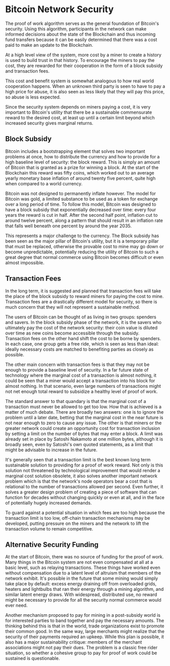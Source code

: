 # Bitcoin Network Security

The proof of work algorithm serves as the general foundation of Bitcoin's security. Using this algorithm, participants in the network can make informed decisions about the state of the Blockchain and thus incoming fund transfers because it can be easily determined that there was a cost paid to make an update to the Blockchain.

At a high level view of the system, more cost by a miner to create a history is used to build trust in that history. To encourage the miners to pay the cost, they are rewarded for their cooperation in the form of a block subsidy and transaction fees.

This cost and benefit system is somewhat analogous to how real world cooperation happens. When an unknown third party is seen to have to pay a high price for abuse, it is also seen as less likely that they will pay this price, so abuse is less expected.

Since the security system depends on miners paying a cost, it is very important to Bitcoin's utility that there be a sustainable commensurate reward to the desired cost, at least up until a certain limit beyond which increased security gives marginal returns.

## Block Subsidy

Bitcoin includes a bootstrapping element that solves two important problems at once, how to distribute the currency and how to provide for a high baseline level of security: the block reward. This is simply an amount of Bitcoin that is granted as a prize for winning a block. At the start of the Blockchain this reward was fifty coins, which worked out to an average yearly monetary base inflation of around twenty five percent, quite high when compared to a world currency. 

Bitcoin was not designed to permanently inflate however. The model for Bitcoin was gold, a limited substance to be used as a token for exchange over a long period of time. To follow this model, Bitcoin was designed to have a block subsidy that exponentially decreased over time: every four years the reward is cut in half. After the second half point, inflation cut to around twelve percent, along a pattern that should result in an inflation rate that falls well beneath one percent by around the year 2035.

This represents a major challenge to the currency. The Block subsidy has been seen as the major pillar of Bitcoin's utility, but it is a temporary pillar that must be replaced, otherwise the provable cost to mine may go down or become unpredictable, potentially reducing the utility of Bitcoin to such a great degree that normal commerce using Bitcoin becomes difficult or even almost impossible.

## Transaction Fees

In the long term, it is suggested and planned that transaction fees will take the place of the block subsidy to reward miners for paying the cost to mine. Transaction fees are a drastically different model for security, so there is much concern that they will not represent a sustainable method.

The users of Bitcoin can be thought of as living in two groups: spenders and savers. In the block subsidy phase of the network, it is the savers who ultimately pay the cost of the network security: their coin value is diluted over time as new coins become accessible through the subsidy. Transaction fees on the other hand shift the cost to be borne by spenders. In each case, one group gets a free ride, which is seen as less than ideal: ideally necessary costs are matched to benefiting parties as closely as possible.

The other main concern with transaction fees is that they may not be enough to provide a baseline level of security. In a far future state of technology where the marginal cost of a transaction is almost nothing, it could be seen that a miner would accept a transaction into his block for almost nothing. In that scenario, even large numbers of transactions might not net enough total reward to subsidize a healthy level of proof of work.

The standard answer to that quandary is that the marginal cost of a transaction must never be allowed to get too low. How that is achieved is a matter of much debate. There are broadly two answers: one is to ignore the problem until a later date, betting that the marginal cost in the near future is not near enough to zero to cause any issue. The other is that miners or the greater network could create an opportunity cost for transaction inclusion by setting a limit on the number of bytes that may enter a block. A limit was already set in place by Satoshi Nakamoto at one million bytes, although it is broadly seen, even by Satoshi's own quoted statements, as a limit that might be advisable to increase in the future.

It's generally seen that a transaction limit is the best known long term sustainable solution to providing for a proof of work reward. Not only is this solution not threatened by technological improvement that would render a marginal cost solution obsolete, it also solves another important network problem which is that the network's node operators bear a cost that is relational to the number of transactions allowed per second. Even further, it solves a greater design problem of creating a piece of software that can function for decades without changing quickly or even at all, and in the face of potentially hugely increased demands.

To guard against a potential situation in which fees are too high because the transaction limit is too low, off-chain transaction mechanisms may be developed, putting pressure on the miners and the network to lift the transaction volume to remain competitive.

## Alternative Security Funding

At the start of Bitcoin, there was no source of funding for the proof of work. Many things in the Bitcoin system are not even compensated at all at a basic level, such as relaying transactions. These things have worked even without compensation due to a latent level of altruism that members of the network exhibit. It's possible in the future that some mining would simply take place by default: excess energy draining off from overloaded grids, heaters and lightbulbs that ran their energy through a mining algorithm, and similar latent energy draws. With widespread, distributed use, no reward might be necessary to provide for all the security normal commerce would ever need.

Another mechanism proposed to pay for mining in a post-subsidy world is for interested parties to band together and pay the necessary amounts. The thinking behind this is that in the world, trade organizations exist to promote their common good. In the same way, large merchants might realize that the security of their payments required an upkeep. While this plan is possible, it also has a major sustainability critique: members of the merchant associations might not pay their dues. The problem is a classic free rider situation, so whether a cohesive group to pay for proof of work could be sustained is questionable.

